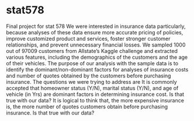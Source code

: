# stat578
Final project for stat 578
We were interested in insurance data particularly, because analyses of these data ensure more accurate pricing of policies, improve customized product and services, foster stronger customer relationships, and prevent unnecessary financial losses. We sampled 1000 out of 97009 customers from Allstate’s Kaggle challenge and extracted various features, including the demographics of the customers and the age of their vehicles. The purpose of our analysis with the sample data is to identify the dominant/non-dominant factors for analyses of insurance costs and number of quotes obtained by the customers before purchasing insurance. The questions we were trying to address are 
It is commonly accepted that homeowner status (Y/N), marital status (Y/N), and age of vehicle (in Yrs) are dominant factors in determining insurance cost. Is that true with our data?
It is logical to think that, the more expensive insurance is, the more number of quotes customers obtain before purchasing insurance. Is that true with our data?
